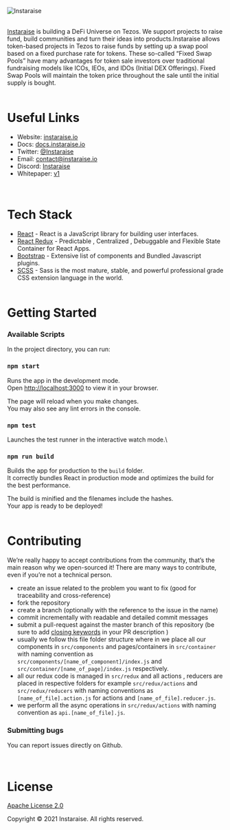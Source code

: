 <br/>
<br/>

![Instaraise](https://pbs.twimg.com/profile_banners/802793144391634944/1660676507/1500x500)
<br/>
<br/>

[Instaraise](https://instaraise.io/) is building a DeFi Universe on Tezos. We support projects to raise fund, build communities and turn their ideas into products.Instaraise allows token-based projects in Tezos to raise funds by setting up a swap pool based on a fixed purchase rate for tokens. These so-called “Fixed Swap Pools” have many advantages for token sale investors over traditional fundraising models like ICOs, IEOs, and IDOs (Initial DEX Offerings). Fixed Swap Pools will maintain the token price throughout the sale until the initial supply is bought.
<br/>
<br/>

# Useful Links

- Website: [instaraise.io](https://instaraise.io/)
- Docs: [docs.instaraise.io](https://docs.instaraise.io)
- Twitter: [@Instaraise](https://twitter.com/Instaraise)
- Email: [contact@instaraise.io](mailto:contact@instaraise.io)
- Discord: [Instaraise](https://discord.gg/FCfyBSbCU5)
- Whitepaper: [v1](https://docs.instaraise.io)
  <br/>

<br/>

# Tech Stack

- [React](http://reactjs.org) - React is a JavaScript library for building user interfaces.
- [React Redux](https://react-redux.js.org) - Predictable , Centralized , Debuggable and Flexible State Container for React Apps.
- [Bootstrap](http://getbootstrap.com/) - Extensive list of components and Bundled Javascript plugins.
- [SCSS](https://sass-lang.com/) - Sass is the most mature, stable, and powerful professional grade CSS extension language in the world.
  <br/>
  <br/>

# Getting Started

### Available Scripts

In the project directory, you can run:

### `npm start`

Runs the app in the development mode.\
Open [http://localhost:3000](http://localhost:3000) to view it in your browser.

The page will reload when you make changes.\
You may also see any lint errors in the console.

### `npm test`

Launches the test runner in the interactive watch mode.\

### `npm run build`

Builds the app for production to the `build` folder.\
It correctly bundles React in production mode and optimizes the build for the best performance.

The build is minified and the filenames include the hashes.\
Your app is ready to be deployed!
<br/>
<br/>

# Contributing

We’re really happy to accept contributions from the community, that’s the main reason why we open-sourced it! There are many ways to contribute, even if you’re not a technical person.

- create an issue related to the problem you want to fix (good for traceability and cross-reference)
- fork the repository
- create a branch (optionally with the reference to the issue in the name)
- commit incrementally with readable and detailed commit messages
- submit a pull-request against the master branch of this repository (be sure to add [closing keywords](https://docs.github.com/en/issues/tracking-your-work-with-issues/linking-a-pull-request-to-an-issue#linking-a-pull-request-to-an-issue-using-a-keyword) in your PR description )
- usually we follow this file folder structure where in we place all our components in `src/components` and pages/containers in `src/container` with naming convention as `src/components/[name_of_component]/index.js` and `src/container/[name_of_page]/index.js` respectively.
- all our redux code is managed in `src/redux` and all actions , reducers are placed in respective folders for example `src/redux/actions` and `src/redux/reducers` with naming conventions as `[name_of_file].action.js` for actions and `[name_of_file].reducer.js`.
- we perform all the async operations in `src/redux/actions` with naming convention as `api.[name_of_file].js`.

### Submitting bugs

You can report issues directly on Github.

<br/>

# License

[Apache License 2.0](https://github.com/Instaraise/Instaraise-Frontend-UI/blob/main/License)

Copyright &copy; 2021 Instaraise. All rights reserved.
